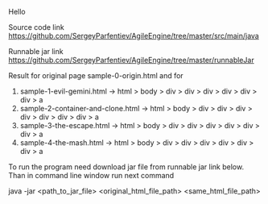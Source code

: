 Hello

Source code link https://github.com/SergeyParfentiev/AgileEngine/tree/master/src/main/java

Runnable jar link https://github.com/SergeyParfentiev/AgileEngine/tree/master/runnableJar

Result for original page sample-0-origin.html and for
1. sample-1-evil-gemini.html -> html > body > div > div > div > div > div > div > a
2. sample-2-container-and-clone.html -> html > body > div > div > div > div > div > div > div > a
3. sample-3-the-escape.html -> html > body > div > div > div > div > div > div > a
4. sample-4-the-mash.html -> html > body > div > div > div > div > div > div > a

To run the program need download jar file from runnable jar link below. Than in command line window run next command

java -jar <path_to_jar_file> <original_html_file_path> <same_html_file_path>